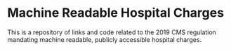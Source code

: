# Machine Readable Hospital Charges
This is a repository of links and code related to the 2019 CMS regulation mandating machine readable, publicly accessible hospital charges.
